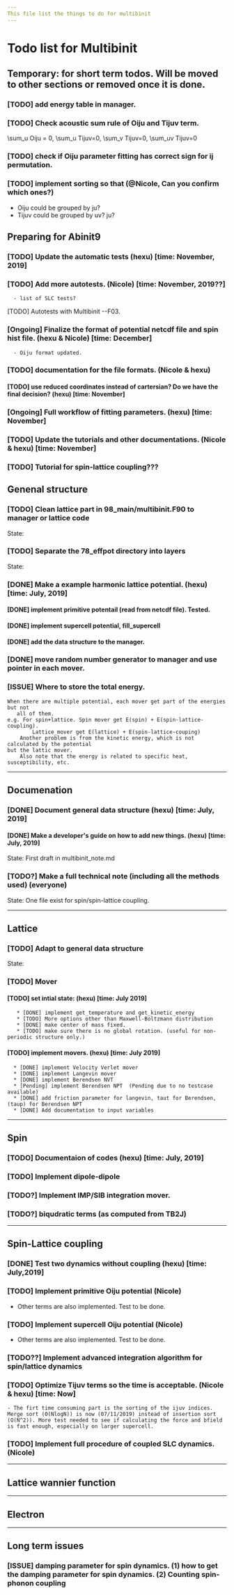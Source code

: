 ```yaml
---
This file list the things to do for multibinit
---
```

# Todo list for Multibinit

## Temporary: for short term todos. Will be moved to other sections or removed once it is done.
### [TODO] add energy table in manager.
### [TODO] Check acoustic sum rule of Oiju and Tijuv term. 
   \sum_u Oiju = 0, \sum_u Tijuv=0, \sum_v Tijuv=0, \sum_uv Tijuv=0
### [TODO] check if Oiju parameter fitting has correct sign for ij permutation.
### [TODO] implement sorting so that  (@Nicole, Can you confirm which ones?)  
 - Oiju could be grouped by ju?
 - Tijuv could be grouped by uv? ju? 


## Preparing for Abinit9

### [TODO] Update the automatic tests (hexu) [time: November, 2019]

### [TODO] Add more autotests. (Nicole) [time: November, 2019??]

      - list of SLC tests?
[TODO] Autotests with Multibinit --F03.

### [Ongoing] Finalize the format of potential netcdf file and spin hist file. (hexu & Nicole) [time: December]

      - Oiju format updated.
### [TODO] documentation for the file formats. (Nicole & hexu)

#### [TODO] use reduced coordinates instead of cartersian? Do we have the final decision? (hexu)  [time: November]
### [Ongoing] Full workflow of fitting parameters. (hexu) [time: November]
### [TODO] Update the tutorials and other documentations. (Nicole & hexu) [time: November]
### [TODO] Tutorial for spin-lattice coupling???


## Genenal structure

### [TODO] Clean lattice part in 98_main/multibinit.F90 to manager or lattice code

State: 


### [TODO] Separate the 78_effpot directory into layers 

State: 

### [DONE] Make a example harmonic lattice potential. (hexu) [time: July, 2019]
#### [DONE] implement primitive potentail (read from netcdf file). Tested.
#### [DONE] implement supercell potential, fill_supercell
#### [DONE] add the data structure to the manager.
###  [DONE] move random number generator to manager and use pointer in each mover.

### [ISSUE] Where to store the total energy.
	When there are multiple potential, each mover get part of the energies but not
	   all of them.
	e.g. For spin+lattice. Spin mover get E(spin) + E(spin-lattice-coupling).
	        Lattice_mover get E(lattice) + E(spin-lattice-couping) 
	    Another problem is from the kinetic energy, which is not calculated by the potential
	but the lattic mover.
	    Also note that the energy is related to specific heat, susceptibility, etc. 

---

## Documenation
### [DONE] Document general data structure  (hexu) [time: July, 2019]


#### [DONE] Make a developer's guide on how to add new things. (hexu) [time: July, 2019]

State: First draft in multibinit_note.md

### [TODO?] Make a full technical note (including all the methods used) (everyone) 

State: One file exist for spin/spin-lattice coupling.

---

## Lattice

### [TODO] Adapt to general data structure

State: 

### [TODO] Mover

#### [TODO] set intial state:  (hexu) [time: July 2019]
       * [DONE] implement get_temperature and get_kinetic_energy
       * [TODO] More options other than Maxwell-Boltzmann distribution
       * [DONE] make center of mass fixed.
       * [TODO] make sure there is no global rotation. (useful for non-periodic structure only.)

#### [TODO] implement movers. (hexu) [time: July 2019]

      * [DONE] implement Velocity Verlet mover
      * [DONE] implement Langevin mover
      * [DONE] implement Berendsen NVT
      * [Pending] implement Berendsen NPT  (Pending due to no testcase available)
      * [DONE] add friction parameter for langevin, taut for Berendsen, (taup) for Berendsen NPT
      * [DONE] Add documentation to input variables

---

## Spin

### [TODO] Documentaion of codes (hexu) [time: July, 2019] 

### [TODO] Implement dipole-dipole 

### [TODO?] Implement IMP/SIB integration mover.

### [TODO?] biqudratic terms (as computed from TB2J)

---

## Spin-Lattice coupling

### [DONE] Test two dynamics without coupling (hexu) [time: July,2019]

### [TODO] Implement primitive Oiju potential (Nicole) 
 - Other terms are also implemented. Test to be done.

### [TODO] Implement supercell Oiju potential (Nicole)
 - Other terms are also implemented. Test to be done.

### [TODO??] Implement advanced integration algorithm for spin/lattice dynamics

### [TODO] Optimize Tijuv terms so the time is acceptable. (Nicole & hexu) [time: Now]
    - The firt time consuming part is the sorting of the ijuv indices. Merge sort (O(NlogN)) is now (07/11/2019) instead of insertion sort (O(N^2)). More test needed to see if calculating the force and bfield is fast enough, especially on larger supercell. 


### [TODO] Implement full procedure of coupled SLC dynamics. (Nicole)

---
## Lattice wannier function

---

## Electron

---


## Long term issues
### [ISSUE] damping parameter for spin dynamics. (1) how to get the damping parameter for spin dynamics. (2) Counting spin-phonon coupling


